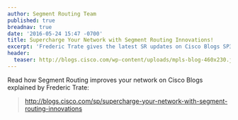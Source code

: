 ```yaml
---
author: Segment Routing Team
published: true
breadnav: true
date: '2016-05-24 15:47 -0700'
title: Supercharge Your Network with Segment Routing Innovations!
excerpt: 'Frederic Trate gives the latest SR updates on Cisco Blogs SP360: Service Provider'
header:
  teaser: http://blogs.cisco.com/wp-content/uploads/mpls-blog-460x230.jpg
---
```

  
Read how Segment Routing improves your network on Cisco Blogs explained by Frederic Trate:

><http://blogs.cisco.com/sp/supercharge-your-network-with-segment-routing-innovations>
